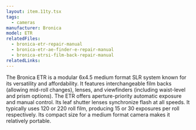 ```yaml
---
layout: item.11ty.tsx
tags:
  - cameras
manufacturer: Bronica
model: ETR
relatedFiles:
  - bronica-etr-repair-manual
  - bronica-etr-ae-finder-e-repair-manual
  - bronica-etrsi-film-back-repair-manual
relatedLinks:
---
```


The Bronica ETR is a modular 6x4.5 medium format SLR system known for its versatility and affordability. It features interchangeable film backs (allowing mid-roll changes), lenses, and viewfinders (including waist-level and prism options). The ETR offers aperture-priority automatic exposure and manual control. Its leaf shutter lenses synchronize flash at all speeds. It typically uses 120 or 220 roll film, producing 15 or 30 exposures per roll respectively. Its compact size for a medium format camera makes it relatively portable.
